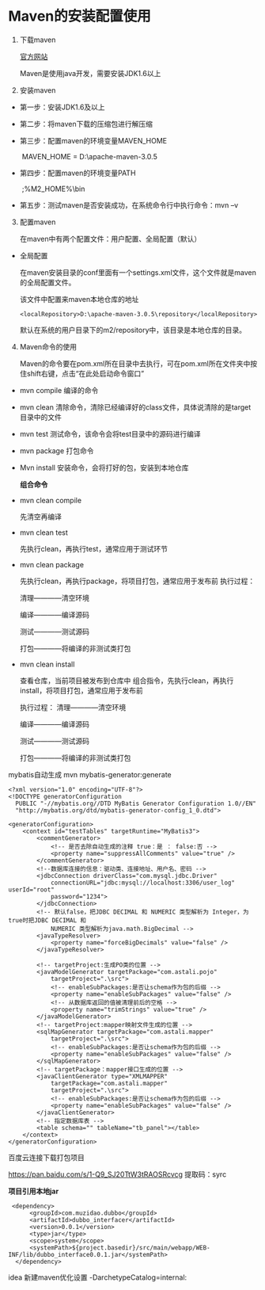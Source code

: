 # Maven的安装配置使用 
1. 下载maven 

    [官方网站](http://maven.apache.org)

    Maven是使用java开发，需要安装JDK1.6以上

2. 安装maven 

- 第一步：安装JDK1.6及以上 

- 第二步：将maven下载的压缩包进行解压缩

- 第三步：配置maven的环境变量MAVEN_HOME

    ​	MAVEN_HOME = D:\apache-maven-3.0.5

- 第四步：配置maven的环境变量PATH

    ​	;%M2_HOME%\bin

- 第五步：测试maven是否安装成功，在系统命令行中执行命令：mvn –v

3. 配置maven 

    在maven中有两个配置文件：用户配置、全局配置（默认） 
- 全局配置 

    在maven安装目录的conf里面有一个settings.xml文件，这个文件就是maven的全局配置文件。

    该文件中配置来maven本地仓库的地址

     `<localRepository>D:\apache-maven-3.0.5\repository</localRepository>`

    默认在系统的用户目录下的m2/repository中，该目录是本地仓库的目录。

4. Maven命令的使用 

    Maven的命令要在pom.xml所在目录中去执行，可在pom.xml所在文件夹中按住shift右键，点击“在此处启动命令窗口” 

- mvn compile 
  编译的命令 

- mvn clean 
  清除命令，清除已经编译好的class文件，具体说清除的是target目录中的文件

- mvn test 
  测试命令，该命令会将test目录中的源码进行编译

- mvn package 
  打包命令 

- Mvn install 
  安装命令，会将打好的包，安装到本地仓库

  **组合命令**
- mvn clean compile 

    先清空再编译

- mvn clean test

    先执行clean，再执行test，通常应用于测试环节

- mvn clean package

    先执行clean，再执行package，将项目打包，通常应用于发布前 
    执行过程： 

    清理————清空环境 

    编译————编译源码 

    测试————测试源码 

    打包————将编译的非测试类打包 
- mvn clean install

    查看仓库，当前项目被发布到仓库中 
    组合指令，先执行clean，再执行install，将项目打包，通常应用于发布前 

    执行过程： 
    清理————清空环境 

    编译————编译源码 

    测试————测试源码 

    打包————将编译的非测试类打包 


mybatis自动生成
mvn mybatis-generator:generate 

```
<?xml version="1.0" encoding="UTF-8"?>
<!DOCTYPE generatorConfiguration
  PUBLIC "-//mybatis.org//DTD MyBatis Generator Configuration 1.0//EN"
  "http://mybatis.org/dtd/mybatis-generator-config_1_0.dtd">

<generatorConfiguration>
	<context id="testTables" targetRuntime="MyBatis3">
		<commentGenerator>
			<!-- 是否去除自动生成的注释 true：是 ： false:否 -->
			<property name="suppressAllComments" value="true" />
		</commentGenerator>
		<!--数据库连接的信息：驱动类、连接地址、用户名、密码 -->
		<jdbcConnection driverClass="com.mysql.jdbc.Driver"
			connectionURL="jdbc:mysql://localhost:3306/user_log" userId="root"
			password="1234">
		</jdbcConnection>
		<!-- 默认false，把JDBC DECIMAL 和 NUMERIC 类型解析为 Integer，为 true时把JDBC DECIMAL 和 
			NUMERIC 类型解析为java.math.BigDecimal -->
		<javaTypeResolver>
			<property name="forceBigDecimals" value="false" />
		</javaTypeResolver>

		<!-- targetProject:生成PO类的位置 -->
		<javaModelGenerator targetPackage="com.astali.pojo"
			targetProject=".\src">
			<!-- enableSubPackages:是否让schema作为包的后缀 -->
			<property name="enableSubPackages" value="false" />
			<!-- 从数据库返回的值被清理前后的空格 -->
			<property name="trimStrings" value="true" />
		</javaModelGenerator>
        <!-- targetProject:mapper映射文件生成的位置 -->
		<sqlMapGenerator targetPackage="com.astali.mapper"
			targetProject=".\src">
			<!-- enableSubPackages:是否让schema作为包的后缀 -->
			<property name="enableSubPackages" value="false" />
		</sqlMapGenerator>
		<!-- targetPackage：mapper接口生成的位置 -->
		<javaClientGenerator type="XMLMAPPER"
			targetPackage="com.astali.mapper"
			targetProject=".\src">
			<!-- enableSubPackages:是否让schema作为包的后缀 -->
			<property name="enableSubPackages" value="false" />
		</javaClientGenerator>
		<!-- 指定数据库表 -->
		<table schema="" tableName="tb_panel"></table>
	</context>
</generatorConfiguration>

```

百度云连接下载打包项目

https://pan.baidu.com/s/1-Q9_SJ20TtW3tRAOSRcvcg  提取码：syrc

**项目引用本地jar**

```
 <dependency>
      <groupId>com.muzidao.dubbo</groupId>
      <artifactId>dubbo_interfacer</artifactId>
      <version>0.0.1</version>
      <type>jar</type>
      <scope>system</scope>
      <systemPath>${project.basedir}/src/main/webapp/WEB-INF/lib/dubbo_interface0.0.1.jar</systemPath>
  </dependency>
```
idea 新建maven优化设置
-DarchetypeCatalog=internal:



 